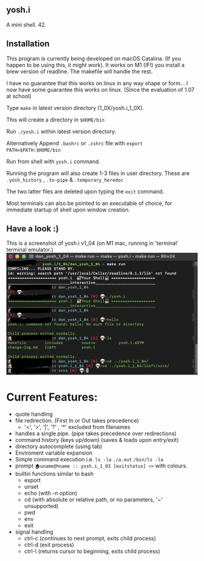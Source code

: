 ## yosh.i
A mini shell. 42.

## Installation

This program is currently being developed on macOS Catalina. (If you happen to be using this, it might work).
It works on M1 (IF!) you install a brew version of readline. The makefile will handle the rest.


I have no guarantee that this works on linux in any way shape or form...
I now have some guarantee this works on linux. (Since the evaluation of 1.07 at school)

Type `` make `` in latest version directory (1_0X/yosh.i_1_0X).

This will create a directory in `` $HOME/bin ``

Run `` ./yosh.i `` within latest version directory.

Alternatively Append `` .bashrc `` or `` .zshrc `` file with `` export PATH=$PATH:$HOME/bin ``

Run from shell with `` yosh.i `` command.

Running the program will also create 1-3 files in user directory.
These are `` .yosh_history `` , `` .to-pipe `` & `` .temporary_heredoc ``

The two latter files are deleted upon typing the `` exit `` command.

Most terminals can also be pointed to an executable of choice, for immediate startup of shell upon window creation.

## Have a look :)

This is a screenshot of yosh.i v1_04 (on M1 mac, running in 'terminal' terminal emulator.)
![yosh.i M1 Terminal](https://github.com/pippin-29/yosh.i/blob/main/Screenshot2.png?raw=true)

# Current Features:
 - quote handling
 - file redirection. (First In or Out takes precedence)
	-  '<', '>', '|', '?' , '*' excluded from filenames
 - handles a single pipe. (pipe takes precedence over redirections)
 - command history (keys up/down) (saves & loads upon entry/exit)
 - directory autocomplete (using tab)
 - Enviroment variable expansion
 - Simple command execution i.e.    `` ls -la `` ``./a.out`` ``/bin/ls -la``
 - prompt ``🏠uname@hname :: yosh.i_1_03 [exitstatus] 💀>`` with colours.
 - builtin functions similar to bash
	-  export
	-  unset
	-  echo (with -n option)
	-  cd (with absolute or relative path, or no parameters, '~' unsupported)
	-  pwd
	-  env
	-  exit
 - signal handling
	-  ctrl-c (continues to next prompt, exits child process)
	-  ctrl-d (exit process)
	-  ctrl-\ (returns cursor to beginning, exits child process)


